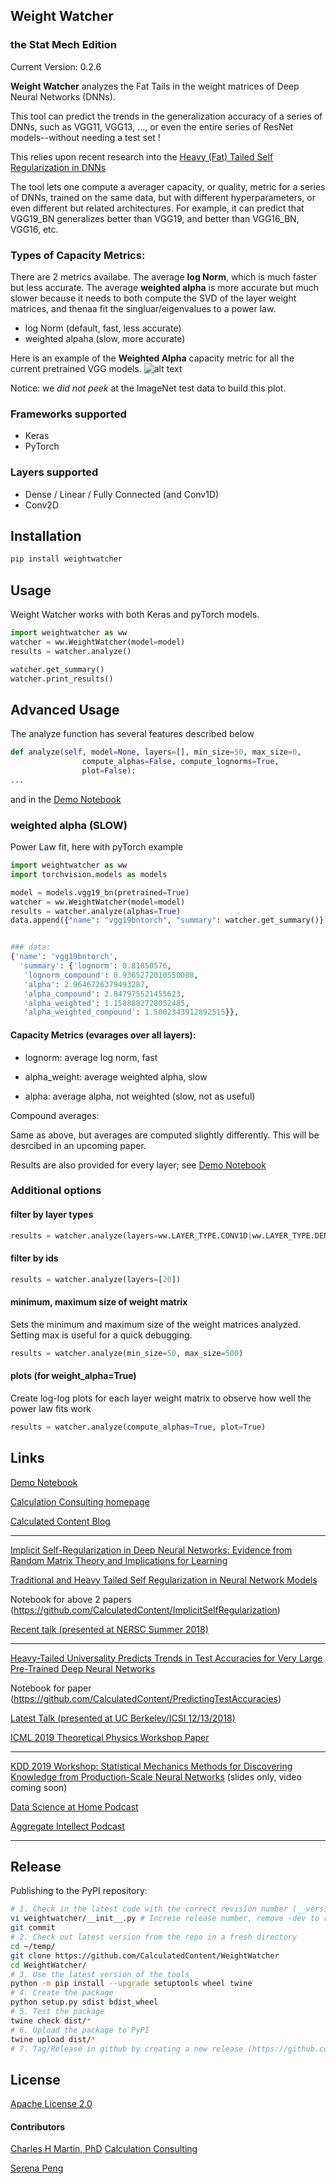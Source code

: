 <meta name="image" property="og:image" content="https://github.com/CalculatedContent/PredictingTestAccuracies/blob/master/img/vgg-w_alphas.png">

## Weight Watcher  

### the Stat Mech Edition

Current Version: 0.2.6

**Weight Watcher** analyzes the Fat Tails in the  weight matrices of Deep Neural Networks (DNNs).

This tool can predict the trends in the generalization accuracy of a series of DNNs, such as VGG11, VGG13, ...,
or even the entire series of ResNet models--without needing a test set !

This relies upon recent research into the [Heavy (Fat) Tailed Self Regularization in DNNs](https://openreview.net/forum?id=SJeFNoRcFQ)
 
The tool lets one compute a averager capacity, or quality, metric for a series of  DNNs, trained on the same data, but with different hyperparameters, or even different but related architectures. For example, it can predict that VGG19_BN generalizes better than VGG19, and better than VGG16_BN, VGG16, etc.  



### Types of Capacity Metrics:
There are 2 metrics availabe. The average **log Norm**, which is much faster but less accurate.
The average **weighted alpha** is more accurate but much slower because it needs to both compute the SVD of the layer weight matrices, and thenaa
fit the singluar/eigenvalues to a power law.

- log Norm (default, fast, less accurate)
- weighted alpaha (slow, more accurate)

Here is an example of the **Weighted Alpha** capacity metric for all the current pretrained VGG models.
![alt text](https://github.com/CalculatedContent/PredictingTestAccuracies/blob/master/img/vgg-w_alphas.png)

Notice: we *did not peek* at the ImageNet test data to build this plot.

### Frameworks supported

- Keras
- PyTorch


### Layers supported 

- Dense / Linear / Fully Connected (and Conv1D)
- Conv2D



## Installation

```sh
pip install weightwatcher
```

## Usage

Weight Watcher works with both Keras and pyTorch models.

```python
import weightwatcher as ww
watcher = ww.WeightWatcher(model=model)
results = watcher.analyze()

watcher.get_summary()
watcher.print_results()
```

## Advanced Usage 

The analyze function has several features described below

```python
def analyze(self, model=None, layers=[], min_size=50, max_size=0,
                compute_alphas=False, compute_lognorms=True,
                plot=False):
...
```

and in the [Demo Notebook](https://github.com/CalculatedContent/WeightWatcher/blob/master/WeightWatcher.ipynb)


### weighted alpha (SLOW)
Power Law fit, here with pyTorch example

```python
import weightwatcher as ww
import torchvision.models as models

model = models.vgg19_bn(pretrained=True)
watcher = ww.WeightWatcher(model=model)
results = watcher.analyze(alphas=True)
data.append({"name": "vgg19bntorch", "summary": watcher.get_summary()})


### data:
{'name': 'vgg19bntorch',
  'summary': {'lognorm': 0.81850576,
   'lognorm_compound': 0.9365272010550088,
   'alpha': 2.9646726379493287,
   'alpha_compound': 2.847975521455623,
   'alpha_weighted': 1.1588882728052485,
   'alpha_weighted_compound': 1.5002343912892515}},
```


#### Capacity Metrics (evarages over all layers):
- lognorm:  average log norm, fast
- alpha_weight:  average weighted alpha, slow

- alpha:  average alpha, not weighted  (slow, not as useful)

Compound averages: 

  Same as above, but averages are computed slightly differently. This will be desrcibed in an upcoming paper.

Results are also provided for every layer; see [Demo Notebook](https://github.com/CalculatedContent/WeightWatcher/blob/master/WeightWatcher.ipynb)

### Additional options
 
#### filter by layer types 

```python
results = watcher.analyze(layers=ww.LAYER_TYPE.CONV1D|ww.LAYER_TYPE.DENSE)

```

#### filter by ids

```python
results = watcher.analyze(layers=[20])
```

#### minimum, maximum size of weight matrix

Sets the minimum and maximum size of the weight matrices analyzed.
Setting max is useful for a quick debugging.

```python
results = watcher.analyze(min_size=50, max_size=500)
```

#### plots (for weight_alpha=True)

Create log-log plots for each layer weight matrix to observe how well
the power law fits work

```python
results = watcher.analyze(compute_alphas=True, plot=True)
```


## Links

[Demo Notebook](https://github.com/CalculatedContent/WeightWatcher/blob/master/WeightWatcher.ipynb)

[Calculation Consulting homepage](https://calculationconsulting.com)

[Calculated Content Blog](https://calculatedcontent.com)

---

[Implicit Self-Regularization in Deep Neural Networks: Evidence from Random Matrix Theory and Implications for Learning](https://arxiv.org/abs/1810.01075)

[Traditional and Heavy Tailed Self Regularization in Neural Network Models](https://arxiv.org/abs/1901.08276)

Notebook for above 2 papers (https://github.com/CalculatedContent/ImplicitSelfRegularization)

[Recent talk (presented at NERSC Summer 2018)](https://www.youtube.com/watch?v=_Ni5UDrVwYU)

---

[Heavy-Tailed Universality Predicts Trends in Test Accuracies for Very Large Pre-Trained Deep Neural Networks](https://arxiv.org/abs/1901.08278)

Notebook for paper (https://github.com/CalculatedContent/PredictingTestAccuracies)

[Latest Talk (presented at UC Berkeley/ICSI 12/13/2018)](https://www.youtube.com/watch?v=6Zgul4oygMc)

[ICML 2019 Theoretical Physics Workshop Paper](https://github.com/CalculatedContent/PredictingTestAccuracies/blob/master/ICMLPhysicsWorkshop/icml_prl_TPDLW2019_fin.pdf)

---

[KDD 2019 Workshop: Statistical Mechanics Methods for Discovering
Knowledge from Production-Scale Neural Networks](https://www.stat.berkeley.edu/~mmahoney/talks/dnn_kdd19_fin.pdf)  (slides only, video coming soon)

[Data Science at Home Podcast](https://podcast.datascienceathome.com/e/episode-70-validate-neural-networks-without-data-with-dr-charles-martin/)

[Aggregate Intellect Podcast](https://aisc.ai.science/events/2019-11-06)

---

## Release

Publishing to the PyPI repository:

```sh
# 1. Check in the latest code with the correct revision number (__version__ in __init__.py)
vi weightwatcher/__init__.py # Increse release number, remove -dev to revision number
git commit
# 2. Check out latest version from the repo in a fresh directory
cd ~/temp/
git clone https://github.com/CalculatedContent/WeightWatcher
cd WeightWatcher/
# 3. Use the latest version of the tools
python -m pip install --upgrade setuptools wheel twine
# 4. Create the package
python setup.py sdist bdist_wheel
# 5. Test the package
twine check dist/*
# 6. Upload the package to PyPI
twine upload dist/*
# 7. Tag/Release in github by creating a new release (https://github.com/CalculatedContent/WeightWatcher/releases/new)
```

## License

[Apache License 2.0](LICENSE.txt)

#### Contributors

[Charles H Martin, PhD](https://www.linkedin.com/in/charlesmartin14)
[Calculation Consulting](https://calculationconsulting.com)

[Serena Peng](https://www.linkedin.com/in/serenapeng)

